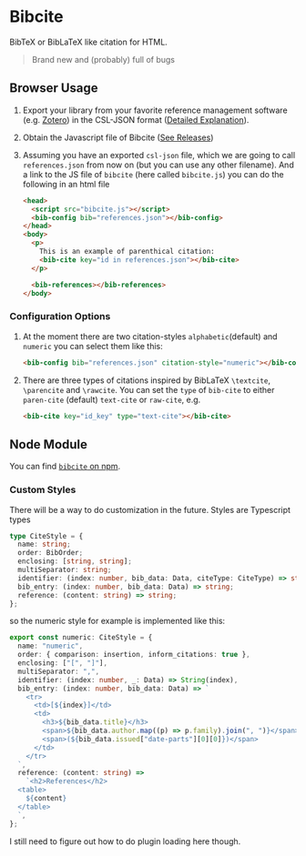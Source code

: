 
# Bibcite

BibTeX or BibLaTeX like citation for HTML.

> Brand new and (probably) full of bugs

## Browser Usage


1. Export your library from your favorite reference management software (e.g.
[Zotero][zotero]) in the CSL-JSON format ([Detailed
Explanation][export-csl-explanation]).
2. Obtain the Javascript file of Bibcite ([See
Releases][releases])
3. Assuming you have an exported `csl-json` file, which we are going to call
`references.json` from now on (but you can use any other filename). And a link
to the JS file of `bibcite` (here called `bibcite.js`) you can do the following in
an html file

    ```html
    <head>
      <script src="bibcite.js"></script>
      <bib-config bib="references.json"></bib-config>
    </head>
    <body>
      <p>
        This is an example of parenthical citation:
        <bib-cite key="id in references.json"></bib-cite>
      </p>

      <bib-references></bib-references>
    </body>
    ```

### Configuration Options

1. At the moment there are two citation-styles `alphabetic`(default) and
`numeric` you can select them like this:

	```html
	<bib-config bib="references.json" citation-style="numeric"></bib-config>
	```

2. There are three types of citations inspired by BibLaTeX `\textcite`,
`\parencite` and `\rawcite`. You can set the `type` of `bib-cite` to either
	`paren-cite` (default) `text-cite` or `raw-cite`, e.g.

	```html
	<bib-cite key="id_key" type="text-cite"></bib-cite>
	```

## Node Module

You can find [`bibcite` on npm][npm-bibcite].

### Custom Styles

There will be a way to do customization in the future. Styles are Typescript
types

```typescript
type CiteStyle = {
  name: string;
  order: BibOrder;
  enclosing: [string, string];
  multiSeparator: string;
  identifier: (index: number, bib_data: Data, citeType: CiteType) => string;
  bib_entry: (index: number, bib_data: Data) => string;
  reference: (content: string) => string;
};
```

so the numeric style for example is implemented like this:

```typescript
export const numeric: CiteStyle = {
  name: "numeric",
  order: { comparison: insertion, inform_citations: true },
  enclosing: ["[", "]"],
  multiSeparator: ",",
  identifier: (index: number, _: Data) => String(index),
  bib_entry: (index: number, bib_data: Data) => `
    <tr>
      <td>[${index}]</td>
      <td>
        <h3>${bib_data.title}</h3>
        <span>${bib_data.author.map((p) => p.family).join(", ")}</span>
        <span>(${bib_data.issued["date-parts"][0][0]})</span>
      </td>
    </tr>
  `,
  reference: (content: string) =>
    `<h2>References</h2>
  <table>
    ${content}
  </table>
  `,
};
```

I still need to figure out how to do plugin loading here though.

[zotero]: https://www.zotero.org/
[export-csl-explanation]: https://github.com/FelixBenning/bibcite/blob/main/docs/export-csl-json.md
[releases]: https://github.com/FelixBenning/bibcite/tree/releases
[npm-bibcite]: https://www.npmjs.com/package/bibcite
